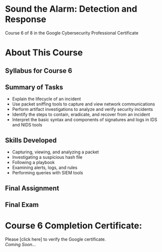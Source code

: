# Sound the Alarm: Detection and Response
Course 6 of 8 in the Google Cybersecurity Professional Certificate
# About This Course
## Syllabus for Course 6
## Summary of Tasks
- Explain the lifecycle of an incident
- Use packet sniffing tools to capture and view network communications
- Perform artifact investigations to analyze and verify security incidents
- Identify the steps to contain, eradicate, and recover from an incident
- Interpret the basic syntax and components of signatures and logs in IDS and NIDS tools
## Skills Developed
- Capturing, viewing, and analyzing a packet
- Investigating a suspicious hash file
- Following a playbook
- Examining alerts, logs, and rules
- Performing queries with SIEM tools
## Final Assignment
## Final Exam
# Course 6 Completion Certificate:
Please [click here] to verify the Google certificate. <br>
*Coming Soon...*

